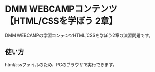 # DMM WEBCAMPコンテンツ【HTML/CSSを学ぼう 2章】
DMM WEBCAMPの学習コンテンツHTML/CSSを学ぼう2章の演習問題です。
## 使い方
html/cssファイルのため、PCのブラウザで実行できます。

